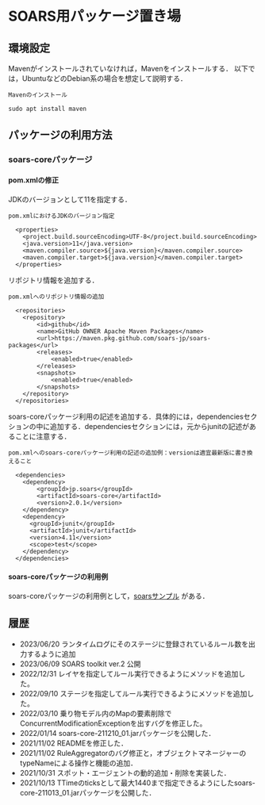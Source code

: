 # SOARS用パッケージ置き場

## 環境設定

Mavenがインストールされていなければ，Mavenをインストールする．
以下では，UbuntuなどのDebian系の場合を想定して説明する．

`Mavenのインストール`

```
sudo apt install maven
```

## パッケージの利用方法

### soars-coreパッケージ

#### pom.xmlの修正

JDKのバージョンとして11を指定する．

`pom.xmlにおけるJDKのバージョン指定`

```
  <properties>
    <project.build.sourceEncoding>UTF-8</project.build.sourceEncoding>
    <java.version>11</java.version>
    <maven.compiler.source>${java.version}</maven.compiler.source>
    <maven.compiler.target>${java.version}</maven.compiler.target>
  </properties>
```

リポジトリ情報を追加する．

`pom.xmlへのリポジトリ情報の追加`

```
  <repositories>
    <repository>
        <id>github</id>
        <name>GitHub OWNER Apache Maven Packages</name>
        <url>https://maven.pkg.github.com/soars-jp/soars-packages</url>
        <releases>
            <enabled>true</enabled>
        </releases>
        <snapshots>
            <enabled>true</enabled>
        </snapshots>
    </repository>
  </repositories>
```

soars-coreパッケージ利用の記述を追加する．具体的には，dependenciesセクションの中に追加する．dependenciesセクションには，元からjunitの記述があることに注意する．

`pom.xmlへのsoars-coreパッケージ利用の記述の追加例：versionは適宜最新版に書き換えること`

```
  <dependencies>
    <dependency>
        <groupId>jp.soars</groupId>
        <artifactId>soars-core</artifactId>
        <version>2.0.1</version>
    </dependency>
    <dependency>
      <groupId>junit</groupId>
      <artifactId>junit</artifactId>
      <version>4.11</version>
      <scope>test</scope>
    </dependency>
  </dependencies>
```

#### soars-coreパッケージの利用例
soars-coreパッケージの利用例として，[soarsサンプル](https://github.com/soars-jp/soars2-samples) がある．

## 履歴
- 2023/06/20 ランタイムログにそのステージに登録されているルール数を出力するように追加
- 2023/06/09 SOARS toolkit ver.2 公開
- 2022/12/31 レイヤを指定してルール実行できるようにメソッドを追加した。
- 2022/09/10 ステージを指定してルール実行できるようにメソッドを追加した。
- 2022/03/10 乗り物モデル内のMapの要素削除でConcurrentModificationExceptionを出すバグを修正した。
- 2022/01/14 soars-core-211210_01.jarパッケージを公開した．
- 2021/11/02 READMEを修正した．
- 2021/11/02 RuleAggregatorのバグ修正と，オブジェクトマネージャーのtypeNameによる操作と機能の追加．
- 2021/10/31 スポット・エージェントの動的追加・削除を実装した．
- 2021/10/13 TTimeのticksとして最大1440まで指定できるようにしたsoars-core-211013_01.jarパッケージを公開した．
